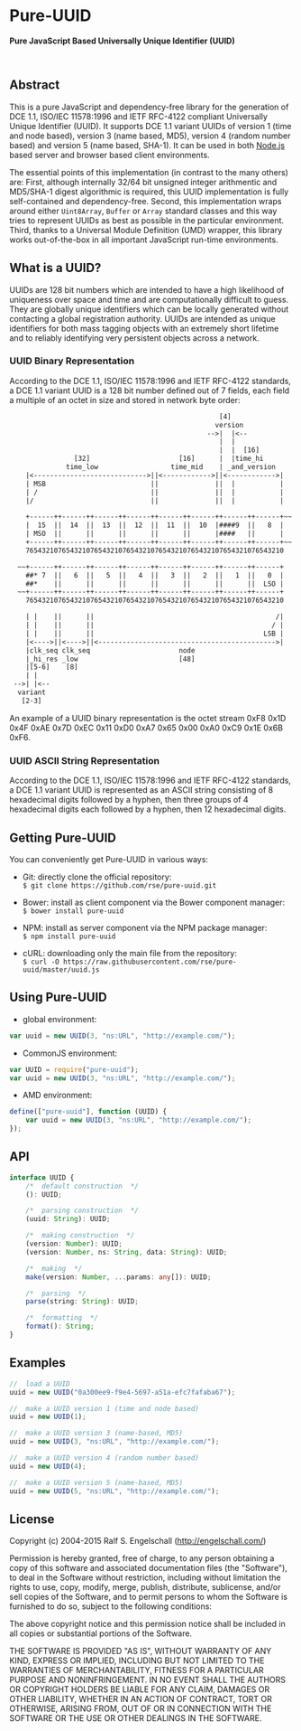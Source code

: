 
Pure-UUID
=========

**Pure JavaScript Based Universally Unique Identifier (UUID)**

<p/>
<img src="https://nodei.co/npm/pure-uuid.png?downloads=true&stars=true" alt=""/>

<p/>
<img src="https://david-dm.org/rse/pure-uuid.png" alt=""/>

Abstract
--------

This is a pure JavaScript and dependency-free library for the generation
of DCE 1.1, ISO/IEC 11578:1996 and IETF RFC-4122 compliant Universally
Unique Identifier (UUID). It supports DCE 1.1 variant UUIDs of version
1 (time and node based), version 3 (name based, MD5), version 4 (random
number based) and version 5 (name based, SHA-1). It can be used in both
[Node.js](http://nodejs.org/) based server and browser based client
environments.

The essential points of this implementation (in contrast to the many
others) are: First, although internally 32/64 bit unsigned integer
arithmentic and MD5/SHA-1 digest algorithmic is required, this UUID
implementation is fully self-contained and dependency-free. Second,
this implementation wraps around either `Uint8Array`, `Buffer` or
`Array` standard classes and this way tries to represent UUIDs as best
as possible in the particular environment. Third, thanks to a Universal
Module Definition (UMD) wrapper, this library works out-of-the-box in
all important JavaScript run-time environments.

What is a UUID?
---------------

UUIDs are 128 bit numbers which are intended to have a high likelihood
of uniqueness over space and time and are computationally difficult to
guess. They are globally unique identifiers which can be locally
generated without contacting a global registration authority. UUIDs are
intended as unique identifiers for both mass tagging objects with an
extremely short lifetime and to reliably identifying very persistent
objects across a network.

### UUID Binary Representation

According to the DCE 1.1, ISO/IEC 11578:1996 and IETF RFC-4122
standards, a DCE 1.1 variant UUID is a 128 bit number defined out of 7
fields, each field a multiple of an octet in size and stored in network
byte order:

```txt
                                                    [4]
                                                   version
                                                 -->|  |<--
                                                    |  |
                                                    |  |  [16]
                [32]                      [16]      |  |time_hi
              time_low                  time_mid    | _and_version
    |<---------------------------->||<------------>||<------------>|
    | MSB                          ||              ||  |           |
    | /                            ||              ||  |           |
    |/                             ||              ||  |           |

    +------++------++------++------++------++------++------++------+~~
    |  15  ||  14  ||  13  ||  12  ||  11  ||  10  |####9  ||   8  |
    | MSO  ||      ||      ||      ||      ||      |####   ||      |
    +------++------++------++------++------++------++------++------+~~
    7654321076543210765432107654321076543210765432107654321076543210

  ~~+------++------++------++------++------++------++------++------+
    ##* 7  ||   6  ||   5  ||   4  ||   3  ||   2  ||   1  ||   0  |
    ##*    ||      ||      ||      ||      ||      ||      ||  LSO |
  ~~+------++------++------++------++------++------++------++------+
    7654321076543210765432107654321076543210765432107654321076543210

    | |    ||      ||                                             /|
    | |    ||      ||                                            / |
    | |    ||      ||                                          LSB |
    |<---->||<---->||<-------------------------------------------->|
    |clk_seq clk_seq                      node
    |_hi_res _low                         [48]
    |[5-6]    [8]
    | |
 -->| |<--
  variant
   [2-3]
```

An example of a UUID binary representation is the octet stream 0xF8
0x1D 0x4F 0xAE 0x7D 0xEC 0x11 0xD0 0xA7 0x65 0x00 0xA0 0xC9 0x1E 0x6B
0xF6.

### UUID ASCII String Representation

According to the DCE 1.1, ISO/IEC 11578:1996 and IETF RFC-4122
standards, a DCE 1.1 variant UUID is represented as an ASCII string
consisting of 8 hexadecimal digits followed by a hyphen, then three
groups of 4 hexadecimal digits each followed by a hyphen, then 12
hexadecimal digits.

Getting Pure-UUID
-----------------

You can conveniently get Pure-UUID in various ways:

- Git: directly clone the official repository:<br/>
  `$ git clone https://github.com/rse/pure-uuid.git`

- Bower: install as client component via the Bower component manager:<br/>
  `$ bower install pure-uuid`

- NPM: install as server component via the NPM package manager:<br/>
  `$ npm install pure-uuid`

- cURL: downloading only the main file from the repository:<br/>
  `$ curl -O https://raw.githubusercontent.com/rse/pure-uuid/master/uuid.js`

Using Pure-UUID
---------------

- global environment:

```js
var uuid = new UUID(3, "ns:URL", "http://example.com/");
```

- CommonJS environment:

```js
var UUID = require("pure-uuid");
var uuid = new UUID(3, "ns:URL", "http://example.com/");
```

- AMD environment:

```js
define(["pure-uuid"], function (UUID) {
    var uuid = new UUID(3, "ns:URL", "http://example.com/");
});
```

API
---

```ts
interface UUID {
    /*  default construction  */
    (): UUID;

    /*  parsing construction  */
    (uuid: String): UUID;

    /*  making construction  */
    (version: Number): UUID;
    (version: Number, ns: String, data: String): UUID;

    /*  making  */
    make(version: Number, ...params: any[]): UUID;

    /*  parsing  */
    parse(string: String): UUID;

    /*  formatting  */
    format(): String;
}
```

Examples
--------

```js
//  load a UUID
uuid = new UUID("0a300ee9-f9e4-5697-a51a-efc7fafaba67");

//  make a UUID version 1 (time and node based)
uuid = new UUID(1);

//  make a UUID version 3 (name-based, MD5)
uuid = new UUID(3, "ns:URL", "http://example.com/");

//  make a UUID version 4 (random number based)
uuid = new UUID(4);

//  make a UUID version 5 (name-based, MD5)
uuid = new UUID(5, "ns:URL", "http://example.com/");
```

License
-------

Copyright (c) 2004-2015 Ralf S. Engelschall (http://engelschall.com/)

Permission is hereby granted, free of charge, to any person obtaining
a copy of this software and associated documentation files (the
"Software"), to deal in the Software without restriction, including
without limitation the rights to use, copy, modify, merge, publish,
distribute, sublicense, and/or sell copies of the Software, and to
permit persons to whom the Software is furnished to do so, subject to
the following conditions:

The above copyright notice and this permission notice shall be included
in all copies or substantial portions of the Software.

THE SOFTWARE IS PROVIDED "AS IS", WITHOUT WARRANTY OF ANY KIND,
EXPRESS OR IMPLIED, INCLUDING BUT NOT LIMITED TO THE WARRANTIES OF
MERCHANTABILITY, FITNESS FOR A PARTICULAR PURPOSE AND NONINFRINGEMENT.
IN NO EVENT SHALL THE AUTHORS OR COPYRIGHT HOLDERS BE LIABLE FOR ANY
CLAIM, DAMAGES OR OTHER LIABILITY, WHETHER IN AN ACTION OF CONTRACT,
TORT OR OTHERWISE, ARISING FROM, OUT OF OR IN CONNECTION WITH THE
SOFTWARE OR THE USE OR OTHER DEALINGS IN THE SOFTWARE.


